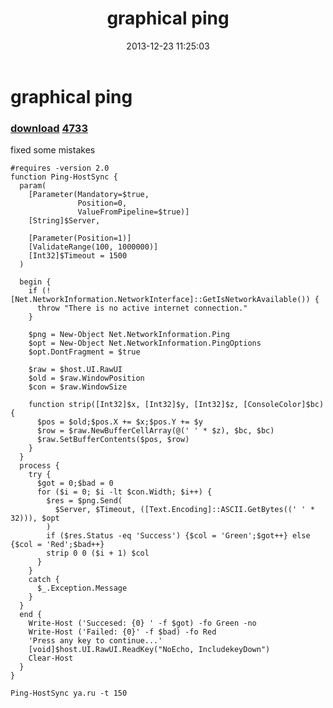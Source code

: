 ﻿---
pid:            4732
parent:         0
children:       4733
poster:         greg zakharov
title:          graphical ping
date:           2013-12-23 11:25:03
description:    fixed some mistakes
format:         posh
---

# graphical ping

### [download](4732.ps1)  [4733](4733.md)

fixed some mistakes

```posh
#requires -version 2.0
function Ping-HostSync {
  param(
    [Parameter(Mandatory=$true,
               Position=0,
               ValueFromPipeline=$true)]
    [String]$Server,
    
    [Parameter(Position=1)]
    [ValidateRange(100, 1000000)]
    [Int32]$Timeout = 1500
  )
  
  begin {
    if (![Net.NetworkInformation.NetworkInterface]::GetIsNetworkAvailable()) {
      throw "There is no active internet connection."
    }
    
    $png = New-Object Net.NetworkInformation.Ping
    $opt = New-Object Net.NetworkInformation.PingOptions
    $opt.DontFragment = $true
    
    $raw = $host.UI.RawUI
    $old = $raw.WindowPosition
    $con = $raw.WindowSize
    
    function strip([Int32]$x, [Int32]$y, [Int32]$z, [ConsoleColor]$bc) {
      $pos = $old;$pos.X += $x;$pos.Y += $y
      $row = $raw.NewBufferCellArray(@(' ' * $z), $bc, $bc)
      $raw.SetBufferContents($pos, $row)
    }
  }
  process {
    try {
      $got = 0;$bad = 0
      for ($i = 0; $i -lt $con.Width; $i++) {
        $res = $png.Send(
          $Server, $Timeout, ([Text.Encoding]::ASCII.GetBytes((' ' * 32))), $opt
        )
        if ($res.Status -eq 'Success') {$col = 'Green';$got++} else {$col = 'Red';$bad++}
        strip 0 0 ($i + 1) $col
      }
    }
    catch {
      $_.Exception.Message
    }
  }
  end {
    Write-Host ('Succesed: {0} ' -f $got) -fo Green -no
    Write-Host ('Failed: {0}' -f $bad) -fo Red
    'Press any key to continue...'
    [void]$host.UI.RawUI.ReadKey("NoEcho, IncludekeyDown")
    Clear-Host
  }
}

Ping-HostSync ya.ru -t 150
```
